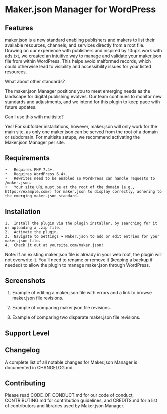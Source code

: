 # Maker.json Manager for WordPress

## Features

maker.json is a new standard enabling publishers and makers to list their available resources, channels, and services directly from a root file. Drawing on our experience with publishers and inspired by 10up’s work with ads.txt, we created an intuitive way to manage and validate your maker.json file from within WordPress. This helps avoid malformed records, which could otherwise lead to visibility and accessibility issues for your listed resources.

What about other standards?

The maker.json Manager positions you to meet emerging needs as the landscape for digital publishing evolves. Our team continues to monitor new standards and adjustments, and we intend for this plugin to keep pace with future updates.

Can I use this with multisite?

Yes! For subfolder installations, however, maker.json will only work for the main site, as only one maker.json can be served from the root of a domain or subdomain. For multisite setups, we recommend activating the Maker.json Manager per site.

## Requirements

	•	Requires PHP 7.4+.
	•	Requires WordPress 6.4+.
	•	Rewrites need to be enabled so WordPress can handle requests to /maker.json.
	•	Your site URL must be at the root of the domain (e.g., https://example.com/) for maker.json to display correctly, adhering to the emerging maker.json standard.

## Installation

	1.	Install the plugin via the plugin installer, by searching for it or uploading a .zip file.
	2.	Activate the plugin.
	3.	Navigate to Settings → Maker.json to add or edit entries for your maker.json file.
	4.	Check it out at yoursite.com/maker.json!

Note: If an existing maker.json file is already in your web root, the plugin will not overwrite it. You’ll need to rename or remove it (keeping a backup if needed) to allow the plugin to manage maker.json through WordPress.

## Screenshots

1. Example of editing a maker.json file with errors and a link to browse maker.json file revisions.

2. Example of comparing maker.json file revisions.

3. Example of comparing two disparate maker.json file revisions.

## Support Level


## Changelog

A complete list of all notable changes for Maker.json Manager is documented in CHANGELOG.md.

## Contributing

Please read CODE_OF_CONDUCT.md for our code of conduct, CONTRIBUTING.md for contribution guidelines, and CREDITS.md for a list of contributors and libraries used by Maker.json Manager.

